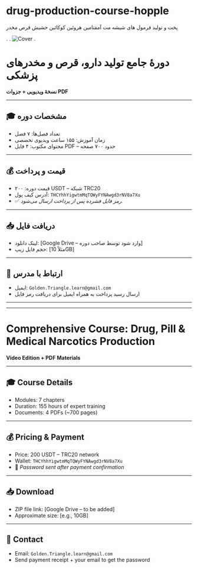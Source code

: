 # drug-production-course-hopple
پخت و تولید فرمول های شیشه مت آمفتامین هروئین کوکائین حشیش قرص مخدر

.
.
![Cover](https://i.postimg.cc/yNs3w9C1/image-1752772777674.jpg)
.
# دورهٔ جامع تولید دارو، قرص و مخدرهای پزشکی

**نسخهٔ ویدیویی + جزوات PDF**

---

## 🎓 مشخصات دوره  
- تعداد فصل‌ها: ۷ فصل  
- زمان آموزش: ۱۵۵ ساعت ویدیوی تخصصی  
- محتوای مکتوب: ۴ فایل PDF – حدود ۷۰۰ صفحه  

---

## 💰 قیمت و پرداخت  
- قیمت دوره: ۲۰۰ USDT – شبکه TRC20  
- آدرس کیف پول: `THCYhhYigwtmMqTQWyFYNAwgd3rNV8a7Xu`  
- ✅ *رمز فایل فشرده پس از پرداخت ارسال می‌شود.*

---

## 📥 دریافت فایل  
- لینک دانلود: [Google Drive – وارد شود توسط صاحب دوره]  
- حجم فایل زیپ: [مثلاً 10GB]

---

## 📧 ارتباط با مدرس  
- ایمیل: `Golden.Triangle.learn@gmail.com`  
- ارسال رسید پرداخت به همراه ایمیل برای دریافت رمز فایل

---

---

# Comprehensive Course: Drug, Pill & Medical Narcotics Production

**Video Edition + PDF Materials**

---

## 🎓 Course Details  
- Modules: 7 chapters  
- Duration: 155 hours of expert training  
- Documents: 4 PDFs (~700 pages)

---

## 💰 Pricing & Payment  
- Price: 200 USDT – TRC20 network  
- Wallet: `THCYhhYigwtmMqTQWyFYNAwgd3rNV8a7Xu`  
- 🔐 *Password sent after payment confirmation*

---

## 📥 Download  
- ZIP file link: [Google Drive – to be added]  
- Approximate size: [e.g., 10GB]

---

## 📧 Contact  
- Email: `Golden.Triangle.learn@gmail.com`  
- Send payment receipt + your email to get the password
